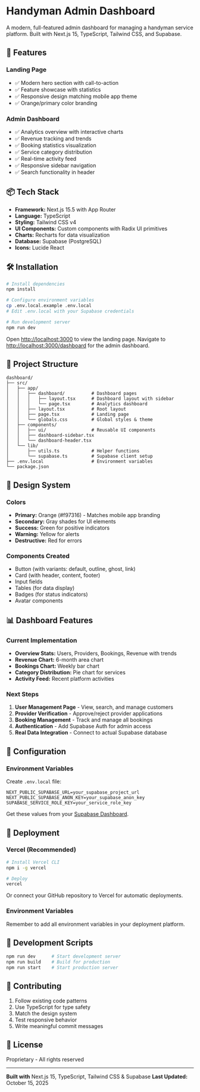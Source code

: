 # Handyman Admin Dashboard

A modern, full-featured admin dashboard for managing a handyman service platform. Built with Next.js 15, TypeScript, Tailwind CSS, and Supabase.

## 🚀 Features

### Landing Page
- ✅ Modern hero section with call-to-action
- ✅ Feature showcase with statistics
- ✅ Responsive design matching mobile app theme
- ✅ Orange/primary color branding

### Admin Dashboard
- ✅ Analytics overview with interactive charts
- ✅ Revenue tracking and trends
- ✅ Booking statistics visualization
- ✅ Service category distribution
- ✅ Real-time activity feed
- ✅ Responsive sidebar navigation
- ✅ Search functionality in header

## 📦 Tech Stack

- **Framework:** Next.js 15.5 with App Router
- **Language:** TypeScript
- **Styling:** Tailwind CSS v4
- **UI Components:** Custom components with Radix UI primitives
- **Charts:** Recharts for data visualization
- **Database:** Supabase (PostgreSQL)
- **Icons:** Lucide React

## 🛠️ Installation

```bash
# Install dependencies
npm install

# Configure environment variables
cp .env.local.example .env.local
# Edit .env.local with your Supabase credentials

# Run development server
npm run dev
```

Open [http://localhost:3000](http://localhost:3000) to view the landing page.
Navigate to [http://localhost:3000/dashboard](http://localhost:3000/dashboard) for the admin dashboard.

## 📁 Project Structure

```
dashboard/
├── src/
│   ├── app/
│   │   ├── dashboard/          # Dashboard pages
│   │   │   ├── layout.tsx      # Dashboard layout with sidebar
│   │   │   └── page.tsx        # Analytics dashboard
│   │   ├── layout.tsx          # Root layout
│   │   ├── page.tsx            # Landing page
│   │   └── globals.css         # Global styles & theme
│   ├── components/
│   │   ├── ui/                 # Reusable UI components
│   │   ├── dashboard-sidebar.tsx
│   │   └── dashboard-header.tsx
│   └── lib/
│       ├── utils.ts            # Helper functions
│       └── supabase.ts         # Supabase client setup
├── .env.local                  # Environment variables
└── package.json
```

## 🎨 Design System

### Colors
- **Primary:** Orange (#f97316) - Matches mobile app branding
- **Secondary:** Gray shades for UI elements
- **Success:** Green for positive indicators
- **Warning:** Yellow for alerts
- **Destructive:** Red for errors

### Components Created
- Button (with variants: default, outline, ghost, link)
- Card (with header, content, footer)
- Input fields
- Tables (for data display)
- Badges (for status indicators)
- Avatar components

## 📊 Dashboard Features

### Current Implementation
- **Overview Stats:** Users, Providers, Bookings, Revenue with trends
- **Revenue Chart:** 6-month area chart
- **Bookings Chart:** Weekly bar chart
- **Category Distribution:** Pie chart for services
- **Activity Feed:** Recent platform activities

### Next Steps
1. **User Management Page** - View, search, and manage customers
2. **Provider Verification** - Approve/reject provider applications
3. **Booking Management** - Track and manage all bookings
4. **Authentication** - Add Supabase Auth for admin access
5. **Real Data Integration** - Connect to actual Supabase database

## 🔧 Configuration

### Environment Variables

Create `.env.local` file:
```env
NEXT_PUBLIC_SUPABASE_URL=your_supabase_project_url
NEXT_PUBLIC_SUPABASE_ANON_KEY=your_supabase_anon_key
SUPABASE_SERVICE_ROLE_KEY=your_service_role_key
```

Get these values from your [Supabase Dashboard](https://app.supabase.com).

## 🚀 Deployment

### Vercel (Recommended)
```bash
# Install Vercel CLI
npm i -g vercel

# Deploy
vercel
```

Or connect your GitHub repository to Vercel for automatic deployments.

### Environment Variables
Remember to add all environment variables in your deployment platform.

## 📝 Development Scripts

```bash
npm run dev      # Start development server
npm run build    # Build for production
npm run start    # Start production server
```

## 🤝 Contributing

1. Follow existing code patterns
2. Use TypeScript for type safety
3. Match the design system
4. Test responsive behavior
5. Write meaningful commit messages

## 📄 License

Proprietary - All rights reserved

---

**Built with** Next.js 15, TypeScript, Tailwind CSS & Supabase
**Last Updated:** October 15, 2025
